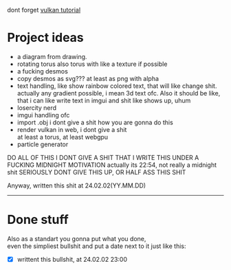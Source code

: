 dont forget
[vulkan tutorial](https://vulkan-tutorial.com/)

# Project ideas
- a diagram from drawing.
- rotating torus
also torus with like a texture if possible
- a fucking desmos
- copy desmos as svg???
  at least as png with alpha
- text handling, like show rainbow colored text, that will like change shit.
  actually any gradient possible, i mean 3d text ofc. Also it should be like, that i can like write text in imgui and shit like shows up, uhum
- losercity nerd
- imgui handling ofc
- import .obj i dont give a shit how you are gonna do this
- render vulkan in web, i dont give a shit  
  at least a torus, at least webgpu
- particle generator


DO ALL OF THIS 
I DONT GIVE A SHIT THAT I WRITE THIS UNDER A FUCKING MIDNIGHT MOTIVATION
actually its 22:54, not really a midnight shit
SERIOUSLY DONT GIVE THIS UP, OR HALF ASS THIS SHIT

Anyway, written this shit at 24.02.02(YY.MM.DD)

---

# Done stuff

Also as a standart you gonna put what you done,  
even the simpliest bullshit and put a date next to it
just like this:  

- [x] writtent this bullshit, at 24.02.02 23:00


